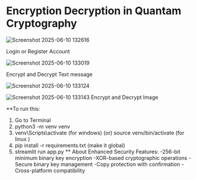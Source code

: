 # Encryption Decryption in Quantam Cryptography

![Screenshot 2025-06-10 132616](https://github.com/user-attachments/assets/e6ccdd07-510e-4eb1-9882-3bcb67aad473)

Login or Register Account 

![Screenshot 2025-06-10 133019](https://github.com/user-attachments/assets/8a76198e-b2d0-4532-b2d0-0dec4886ee6f)

Encrypt and Decrypt Text message

![Screenshot 2025-06-10 133124](https://github.com/user-attachments/assets/c4a801ca-2b9c-4981-9ba3-d25034fbb4c7)

![Screenshot 2025-06-10 133143](https://github.com/user-attachments/assets/36a74780-d487-4e14-96bc-f24e58e1bbe7)
Encrypt and Decrypt Image

**To run this:
1) Go to Terminal
2) python3 -m venv venv
3) venv\Scripts\activate (for windows) (or) source venv/bin/activate (for linux )
4) pip install -r requirements.txt (make it global)
5) streamlit run app.py
**
About
Enhanced Security Features:
-256-bit minimum binary key encryption
-XOR-based cryptographic operations
-Secure binary key management
-Copy protection with confirmation
-Cross-platform compatibility
